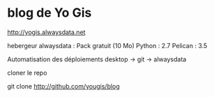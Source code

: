 blog de Yo Gis
====
http://yogis.alwaysdata.net


hebergeur alwaysdata : Pack gratuit (10 Mo) 
Python : 2.7 
Pelican : 3.5

Automatisation des déploiements desktop -> git -> alwaysdata

cloner le repo

git clone http://github.com/yougis/blog


